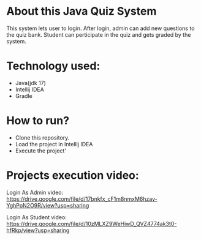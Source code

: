 # About this Java Quiz System
This system lets user to login. After login, admin can add new questions to the quiz bank. Student can perticipate in the quiz and gets graded by the system.

# Technology used:
- Java(jdk 17)
- Intellij IDEA
- Gradle

# How to run?
- Clone this repository.
- Load the project in Intellij IDEA
- Execute the project'

# Projects execution video:
Login As Admin video:
https://drive.google.com/file/d/17bnkfx_cF1m8nmxM6hzav-YghPoN2O9R/view?usp=sharing


Login As Student video:
https://drive.google.com/file/d/10zMLXZ9WeHiwD_QVZ4774ak3t0-hfRkp/view?usp=sharing


